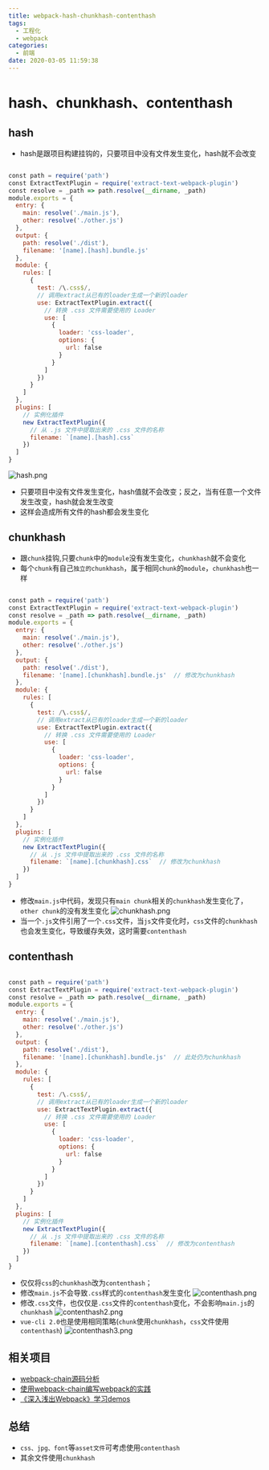 ```yaml
---
title: webpack-hash-chunkhash-contenthash
tags:
  - 工程化
  - webpack
categories:
  - 前端
date: 2020-03-05 11:59:38
---
```


# hash、chunkhash、contenthash

## hash
- hash是跟项目构建挂钩的，只要项目中没有文件发生变化，hash就不会改变
```js

const path = require('path')
const ExtractTextPlugin = require('extract-text-webpack-plugin')
const resolve = _path => path.resolve(__dirname, _path)
module.exports = {
  entry: {
    main: resolve('./main.js'),
    other: resolve('./other.js')
  },
  output: {
    path: resolve('./dist'),
    filename: '[name].[hash].bundle.js'
  },
  module: {
    rules: [
      {
        test: /\.css$/,
        // 调用extract从已有的loader生成一个新的loader
        use: ExtractTextPlugin.extract({
          // 转换 .css 文件需要使用的 Loader
          use: [
            {
              loader: 'css-loader',
              options: {
                url: false
              }
            }
          ]
        })
      }
    ]
  },
  plugins: [
    // 实例化插件
    new ExtractTextPlugin({
      // 从 .js 文件中提取出来的 .css 文件的名称
      filename: `[name].[hash].css`
    })
  ]
}
```
![hash.png](hash.png)
- 只要项目中没有文件发生变化，hash值就不会改变；反之，当有任意一个文件发生改变，hash就会发生改变
- 这样会造成所有文件的hash都会发生变化

## chunkhash
- 跟`chunk`挂钩,只要`chunk`中的`module`没有发生变化，`chunkhash`就不会变化
- 每个`chunk`有自己`独立的chunkhash`，属于相同`chunk`的`module`，`chunkhash`也一样
```js

const path = require('path')
const ExtractTextPlugin = require('extract-text-webpack-plugin')
const resolve = _path => path.resolve(__dirname, _path)
module.exports = {
  entry: {
    main: resolve('./main.js'),
    other: resolve('./other.js')
  },
  output: {
    path: resolve('./dist'),
    filename: '[name].[chunkhash].bundle.js'  // 修改为chunkhash
  },
  module: {
    rules: [
      {
        test: /\.css$/,
        // 调用extract从已有的loader生成一个新的loader
        use: ExtractTextPlugin.extract({
          // 转换 .css 文件需要使用的 Loader
          use: [
            {
              loader: 'css-loader',
              options: {
                url: false
              }
            }
          ]
        })
      }
    ]
  },
  plugins: [
    // 实例化插件
    new ExtractTextPlugin({
      // 从 .js 文件中提取出来的 .css 文件的名称
      filename: `[name].[chunkhash].css`  // 修改为chunkhash
    })
  ]
}
```
- 修改`main.js`中代码，发现只有`main chunk`相关的`chunkhash`发生变化了，`other chunk`的没有发生变化
![chunkhash.png](chunkhash.png)
- 当一个`.js`文件引用了一个`.css`文件，当`js`文件变化时，`css`文件的`chunkhash`也会发生变化，导致缓存失效，这时需要`contenthash`

## contenthash
```js

const path = require('path')
const ExtractTextPlugin = require('extract-text-webpack-plugin')
const resolve = _path => path.resolve(__dirname, _path)
module.exports = {
  entry: {
    main: resolve('./main.js'),
    other: resolve('./other.js')
  },
  output: {
    path: resolve('./dist'),
    filename: '[name].[chunkhash].bundle.js'  // 此处仍为chunkhash
  },
  module: {
    rules: [
      {
        test: /\.css$/,
        // 调用extract从已有的loader生成一个新的loader
        use: ExtractTextPlugin.extract({
          // 转换 .css 文件需要使用的 Loader
          use: [
            {
              loader: 'css-loader',
              options: {
                url: false
              }
            }
          ]
        })
      }
    ]
  },
  plugins: [
    // 实例化插件
    new ExtractTextPlugin({
      // 从 .js 文件中提取出来的 .css 文件的名称
      filename: `[name].[contenthash].css`  // 修改为contenthash
    })
  ]
}
```
- 仅仅将`css`的`chunkhash`改为`contenthash`；
- 修改`main.js`不会导致`.css`样式的`contenthash`发生变化
![contenthash.png](contenthash.png)
- 修改`.css`文件，也仅仅是`.css`文件的`contenthash`变化，不会影响`main.js`的`chunkhash`
![contenthash2.png](contenthash2.png)
- `vue-cli 2.0`也是使用相同策略(`chunk`使用`chunkhash`，`css`文件使用`contenthash`)
![contenthash3.png](contenthash3.png)


## 相关项目
- [webpack-chain源码分析](https://github.com/BryanAdamss/webpack-chain-source)
- [使用webpack-chain编写webpack的实践](https://github.com/BryanAdamss/webpack4-template-use-webpack-chain)
- [《深入浅出Webpack》学习demos](https://github.com/BryanAdamss/webpack-dive-into-demos)

## 总结
- `css、jpg、font`等`asset文件`可考虑使用`contenthash`
- 其余文件使用`chunkhash`